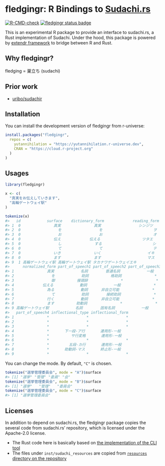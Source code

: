 
<!-- README.md is generated from README.Rmd. Please edit that file -->

# fledgingr: R Bindings to [Sudachi.rs](https://github.com/WorksApplications/sudachi.rs)

<!-- badges: start -->

[![R-CMD-check](https://github.com/yutannihilation/fledgingr/actions/workflows/check-full.yaml/badge.svg)](https://github.com/yutannihilation/fledgingr/actions/workflows/check-full.yaml)
[![fledgingr status
badge](https://yutannihilation.r-universe.dev/badges/fledgingr)](https://yutannihilation.r-universe.dev)
<!-- badges: end -->

This is an experimental R package to provide an interface to sudachi.rs,
a Rust implementation of Sudachi. Under the hood, this package is
powered by [extendr framework](https://extendr.github.io/) to bridge
between R and Rust.

## Why fledgingr?

fledging = 巣立ち (sudachi)

## Prior work

-   [uribo/sudachir](https://github.com/uribo/sudachir)

## Installation

You can install the development version of fledgingr from r-universe:

``` r
install.packages("fledgingr",
  repos = c(
    yutannihilation = "https://yutannihilation.r-universe.dev",
    CRAN = "https://cloud.r-project.org"
  )
)
```

## Usages

``` r
library(fledgingr)

x <- c(
  "真実をお伝えしていきます",
  "高輪ゲートウェイ駅"
)

tokenize(x)
#>   id            surface    dictionary_form             reading_form
#> 1  0               真実               真実                 シンジツ
#> 2  0                 を                 を                       ヲ
#> 3  0                 お                 お                       オ
#> 4  0               伝え             伝える                   ツタエ
#> 5  0                 し               する                       シ
#> 6  0                 て                 て                       テ
#> 7  0               いき               いく                     イキ
#> 8  0               ます               ます                     マス
#> 9  1 高輪ゲートウェイ駅 高輪ゲートウェイ駅 タカナワゲートウェイエキ
#>      normalized_form part_of_speech1 part_of_speech2 part_of_speech3
#> 1               真実            名詞        普通名詞            一般
#> 2                 を            助詞          格助詞               *
#> 3                 御          接頭辞               *               *
#> 4             伝える            動詞            一般               *
#> 5               為る            動詞      非自立可能               *
#> 6                 て            助詞        接続助詞               *
#> 7               行く            動詞      非自立可能               *
#> 8               ます          助動詞               *               *
#> 9 高輪ゲートウェイ駅            名詞        固有名詞            一般
#>   part_of_speech4 inflectional_type inflectional_form
#> 1               *                 *                 *
#> 2               *                 *                 *
#> 3               *                 *                 *
#> 4               *       下一段-ア行       連用形-一般
#> 5               *          サ行変格       連用形-一般
#> 6               *                 *                 *
#> 7               *         五段-カ行       連用形-一般
#> 8               *       助動詞-マス       終止形-一般
#> 9               *                 *                 *
```

You can change the mode. By default, `"C"` is chosen.

``` r
tokenize("選挙管理委員会", mode = "A")$surface
#> [1] "選挙" "管理" "委員" "会"
tokenize("選挙管理委員会", mode = "B")$surface
#> [1] "選挙"   "管理"   "委員会"
tokenize("選挙管理委員会", mode = "C")$surface
#> [1] "選挙管理委員会"
```

## Licenses

In addition to depend on sudachi.rs, the fledgingr package copies the
several code from sudachi.rs’ repository, which is licensed under the
Apache-2.0 license.

-   The Rust code here is basically based on [the implementation of the
    CLI
    tool](https://github.com/WorksApplications/sudachi.rs/blob/ad1f15818536a379c668ea48fcebaca2278df38e/sudachi-cli/src/main.rs)
-   The files under `inst/sudachi_resources` are copied from
    [`resources` directory on the
    repository](https://github.com/WorksApplications/sudachi.rs/tree/develop/resources)
